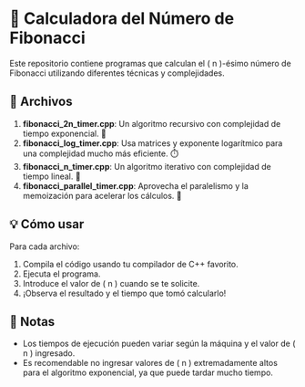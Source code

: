 
# 🚀 Calculadora del Número de Fibonacci 

Este repositorio contiene programas que calculan el \( n \)-ésimo número de Fibonacci utilizando diferentes técnicas y complejidades.

## 📂 Archivos

1. **fibonacci_2n_timer.cpp**: Un algoritmo recursivo con complejidad de tiempo exponencial. 🐢
2. **fibonacci_log_timer.cpp**: Usa matrices y exponente logarítmico para una complejidad mucho más eficiente. ⏱️
3. **fibonacci_n_timer.cpp**: Un algoritmo iterativo con complejidad de tiempo lineal. 🚶
4. **fibonacci_parallel_timer.cpp**: Aprovecha el paralelismo y la memoización para acelerar los cálculos. 🚀

## 💡 Cómo usar

Para cada archivo:
1. Compila el código usando tu compilador de C++ favorito.
2. Ejecuta el programa.
3. Introduce el valor de \( n \) cuando se te solicite.
4. ¡Observa el resultado y el tiempo que tomó calcularlo!

## 📝 Notas

- Los tiempos de ejecución pueden variar según la máquina y el valor de \( n \) ingresado.
- Es recomendable no ingresar valores de \( n \) extremadamente altos para el algoritmo exponencial, ya que puede tardar mucho tiempo.
